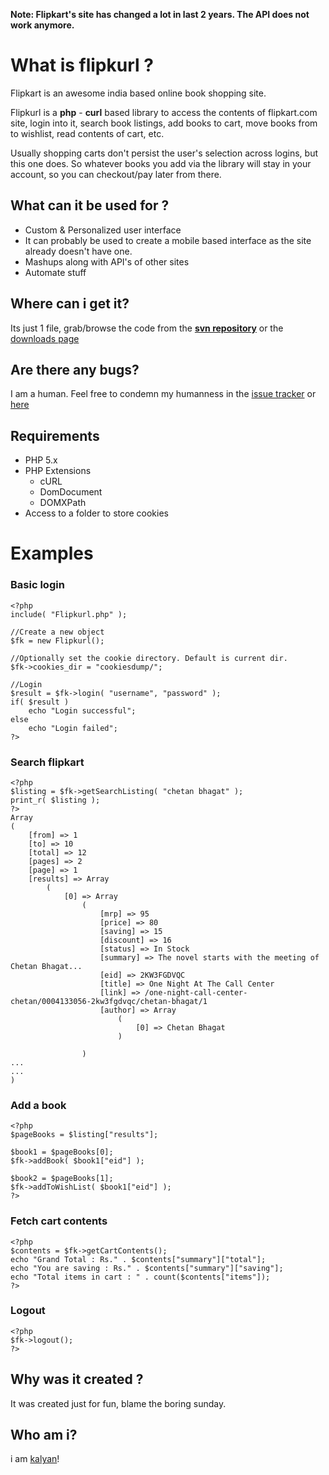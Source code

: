 **Note: Flipkart's site has changed a lot in last 2 years. The API does not work anymore.**

# What is flipkurl ? #
Flipkart is an awesome india based online book shopping site.

Flipkurl is a **php** - **curl** based library to access the contents of flipkart.com site, login into it, search book listings, add books to cart, move books from to wishlist, read contents of cart, etc.

Usually shopping carts don't persist the user's selection across logins, but this one does. So whatever books you add via the library will stay in your account, so you can checkout/pay later from there.

## What can it be used for ? ##
  * Custom & Personalized user interface
  * It can probably be used to create a mobile based interface as the site already doesn't have one.
  * Mashups along with API's of other sites
  * Automate stuff

## Where can i get it? ##
Its just 1 file, grab/browse the code from the **[svn repository](http://code.google.com/p/flipkurl/source/browse/trunk)** or the [downloads page](http://code.google.com/p/flipkurl/downloads/list)

## Are there any bugs? ##
I am a human. Feel free to condemn my humanness in the [issue tracker](http://code.google.com/p/flipkurl/issues/list) or [here](http://kalyanchakravarthy.net/?page_id=8)

## Requirements ##
  * PHP 5.x
  * PHP Extensions
    * cURL
    * DomDocument
    * DOMXPath
  * Access to a folder to store cookies

# Examples #
### Basic login ###
```
<?php
include( "Flipkurl.php" );

//Create a new object
$fk = new Flipkurl();

//Optionally set the cookie directory. Default is current dir.
$fk->cookies_dir = "cookiesdump/";

//Login
$result = $fk->login( "username", "password" );
if( $result )
    echo "Login successful";
else
    echo "Login failed";
?>
```

### Search flipkart ###
```
<?php
$listing = $fk->getSearchListing( "chetan bhagat" );
print_r( $listing );
?>
Array
(
    [from] => 1
    [to] => 10
    [total] => 12
    [pages] => 2
    [page] => 1
    [results] => Array
        (
            [0] => Array
                (
                    [mrp] => 95
                    [price] => 80
                    [saving] => 15
                    [discount] => 16
                    [status] => In Stock
                    [summary] => The novel starts with the meeting of Chetan Bhagat...
                    [eid] => 2KW3FGDVQC
                    [title] => One Night At The Call Center
                    [link] => /one-night-call-center-chetan/0004133056-2kw3fgdvqc/chetan-bhagat/1
                    [author] => Array
                        (
                            [0] => Chetan Bhagat
                        )

                )
...
...
)
```

### Add a book ###
```
<?php
$pageBooks = $listing["results"];

$book1 = $pageBooks[0];
$fk->addBook( $book1["eid"] );

$book2 = $pageBooks[1];
$fk->addToWishList( $book1["eid"] );
?>
```

### Fetch cart contents ###
```
<?php
$contents = $fk->getCartContents();
echo "Grand Total : Rs." . $contents["summary"]["total"];
echo "You are saving : Rs." . $contents["summary"]["saving"];
echo "Total items in cart : " . count($contents["items"]);
?>
```

### Logout ###
```
<?php
$fk->logout();
?>
```

## Why was it created ? ##
It was created just for fun, blame the boring sunday.

## Who am i? ##
i am [kalyan](http://kalyanchakravarthy.net)!
